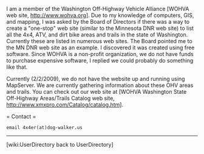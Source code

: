 I am a member of the Washington Off-Highway Vehicle Alliance [WOHVA web site, http://www.wohva.org]. Due to my knowledge of computers, GIS, and mapping, I was asked by the Board of Directors if there was a way to create a "one-stop" web site (similar to the Minnesota DNR web site) to list all the 4x4, ATV, and dirt bike areas and trails in the state of Washington. Currently these are listed in numerous web sites. The Board pointed me to the MN DNR web site as an example. I discovered it was created using free software. Since WOHVA is a non-profit organization, we do not have funds to purchase expensive software, I replied we could probably do something like that.
                                                                                                                                                                                                                                                                                                                                                                                                                                                                                                                                                                                                                                                                                               
Currently (2/2/2009), we do not have the website up and running using MapServer. We are currently gathering information about these OHV areas and trails. You can check out our web site at [WOHVA Washington State Off-Highway Areas/Trails Catalog  web site, http://www.xmxpro.com/Catalog/catalog.htm].                                                                                                                                                                                                                                                                                                                                                                                    
                                                                                                                                                                                                                                                                                                                                                                                                                                                                                                                                                                                                                                                                                               
= Contact =                                                                                                                                                                                                                                                                                                                                                                                                                                                                                                                                                                                                                                                                                    
                                                                                                                                                                                                                                                                                                                                                                                                                                                                                                                                                                                                                                                                                               
    email 4x4er(at)dog-walker.us                                                                                                                                                                                                                                                                                                                                                                                                                                                                                                                                                                                                                                                               
                                                                                                                                                                                                                                                                                                                                                                                                                                                                                                                                                                                                                                                                                               
----                                                                                                                                                                                                                                                                                                                                                                                                                                                                                                                                                                                                                                                                                           
[wiki:UserDirectory back to UserDirectory]                                                                                                                                                                                                                                                                                                                                                                                                                                                                                                                                                                                                                                                     

